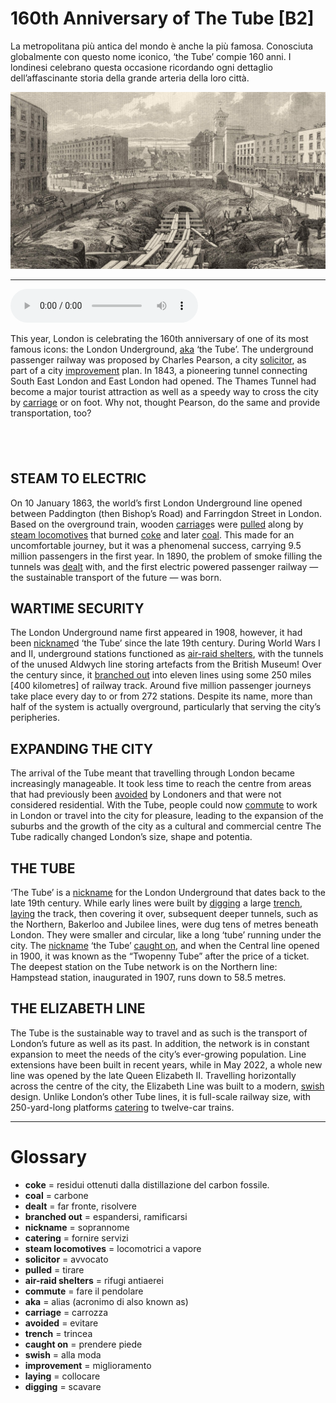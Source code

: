 # 160th Anniversary of The Tube   [B2]

La metropolitana più antica del mondo è anche la più famosa. Conosciuta globalmente con questo nome iconico, ‘the Tube’ compie 160 anni. I londinesi celebrano questa occasione ricordando ogni dettaglio dell’affascinante storia della grande arteria della loro città.

![](160th%20Anniversary%20of%20The%20Tube.jpg)

--------------

<div>
<audio controls autoplay>
    <source src="https:/raw.githubusercontent.com/dartie/speakup/main/2023-10/160th%20Anniversary%20of%20The%20Tube.mp3" type="audio/mpeg">
</audio>
</div>


This year, London is celebrating the 160th anniversary of one of its most famous icons: the London Underground, [aka](## "alias (acronimo di also known as)") ‘the Tube’. The underground passenger railway was proposed by Charles Pearson, a city [solicitor](## "avvocato"), as part of a city [improvement](## "miglioramento") plan. In 1843, a pioneering tunnel connecting South East London and East London had opened. The Thames Tunnel had become a major tourist attraction as well as a speedy way to cross the city by [carriage](## "carrozza") or on foot. Why not, thought Pearson, do the same and provide transportation, too?

##  

## STEAM TO ELECTRIC
On 10 January 1863, the world’s first London Underground line opened between Paddington (then Bishop’s Road) and Farringdon Street in London. Based on the overground train, wooden [carriage](## "carrozza")s were [pulled](## "tirare") along by [steam locomotives](## "locomotrici a vapore") that burned [coke](## "residui ottenuti dalla distillazione del carbon fossile.") and later [coal](## "carbone"). This made for an uncomfortable journey, but it was a phenomenal success, carrying 9.5 million passengers in the first year. In 1890, the problem of smoke filling the tunnels was [dealt](## "far fronte, risolvere") with, and the first electric powered passenger railway — the sustainable transport of the future — was born.

## WARTIME SECURITY
The London Underground name first appeared in 1908, however, it had been [nickname](## "soprannome")d ‘the Tube’ since the late 19th century. During World Wars I and II, underground stations functioned as [air-raid shelters](## "rifugi antiaerei"), with the tunnels of the unused Aldwych line storing artefacts from the British Museum! Over the century since, it [branched out](## "espandersi, ramificarsi") into eleven lines using some 250 miles [400 kilometres] of railway track. Around five million passenger journeys take place every day to or from 272 stations. Despite its name, more than half of the system is actually overground, particularly that serving the city’s peripheries.

## EXPANDING THE CITY
The arrival of the Tube meant that travelling through London became increasingly manageable. It took less time to reach the centre from areas that had previously been [avoided](## "evitare") by Londoners and that were not considered residential. With the Tube, people could now [commute](## "fare il pendolare") to work in London or travel into the city for pleasure, leading to the expansion of the suburbs and the growth of the city as a cultural and commercial centre The Tube radically changed London’s size, shape and potentia.

## THE TUBE
‘The Tube’ is a [nickname](## "soprannome") for the London Underground that dates back to the late 19th century. While early lines were built by [digging](## "scavare") a large [trench](## "trincea"), [laying](## "collocare") the track, then covering it over, subsequent deeper tunnels, such as the Northern, Bakerloo and Jubilee lines, were dug tens of metres beneath London. They were smaller and circular, like a long ‘tube’ running under the city. The [nickname](## "soprannome") ‘the Tube’ [caught on](## "prendere piede"), and when the Central line opened in 1900, it was known as the “Twopenny Tube” after the price of a ticket. The deepest station on the Tube network is on the Northern line: Hampstead station, inaugurated in 1907, runs down to 58.5 metres.

## THE ELIZABETH LINE
The Tube is the sustainable way to travel and as such is the transport of London’s future as well as its past. In addition, the network is in constant expansion to meet the needs of the city’s ever-growing population. Line extensions have been built in recent years, while in May 2022, a whole new line was opened by the late Queen Elizabeth II. Travelling horizontally across the centre of the city, the Elizabeth Line was built to a modern, [swish](## "alla moda") design. Unlike London’s other Tube lines, it is full-scale railway size, with 250-yard-long platforms [catering](## "fornire servizi") to twelve-car trains.
 

--------------

<div style = "display:block; clear:both; page-break-after:always;"></div>

# Glossary
* **coke** = residui ottenuti dalla distillazione del carbon fossile.
* **coal** = carbone
* **dealt** = far fronte, risolvere
* **branched out** = espandersi, ramificarsi
* **nickname** = soprannome
* **catering** = fornire servizi
* **steam locomotives** = locomotrici a vapore
* **solicitor** = avvocato
* **pulled** = tirare
* **air-raid shelters** = rifugi antiaerei
* **commute** = fare il pendolare
* **aka** = alias (acronimo di also known as)
* **carriage** = carrozza
* **avoided** = evitare
* **trench** = trincea
* **caught on** = prendere piede
* **swish** = alla moda
* **improvement** = miglioramento
* **laying** = collocare
* **digging** = scavare
